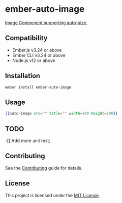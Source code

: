 # ember-auto-image

[Image Component supporting auto-size.](https://www.systembug.me/ember-auto-image/)


## Compatibility

* Ember.js v3.24 or above
* Ember CLI v3.24 or above
* Node.js v12 or above


## Installation

```
ember install ember-auto-image
```


## Usage

```hbs
{{auto-image src="" title="" width=100 height=100}}
```

TODO
------------------------------------------------------------------------------

-[] Add more unit test;

## Contributing

See the [Contributing](CONTRIBUTING.md) guide for details.


## License

This project is licensed under the [MIT License](LICENSE.md).
